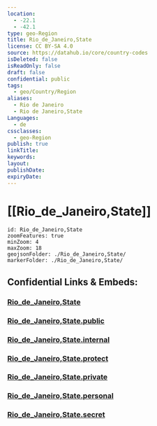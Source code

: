 ```yaml
---
location:
  - -22.1
  - -42.1
type: geo-Region
title: Rio_de_Janeiro,State
license: CC BY-SA 4.0
source: https://datahub.io/core/country-codes
isDeleted: false
isReadOnly: false
draft: false
confidential: public
tags:
  - geo/Country/Region
aliases:
  - Rio de Janeiro
  - Rio de Janeiro,State
Languages:
  - de
cssclasses:
  - geo-Region
publish: true
linkTitle:
keywords:
layout:
publishDate:
expiryDate:
---
```


# [[Rio_de_Janeiro,State]] 

```leaflet
id: Rio_de_Janeiro,State
zoomFeatures: true 
minZoom: 4 
maxZoom: 18
geojsonFolder: ./Rio_de_Janeiro,State/
markerFolder: ./Rio_de_Janeiro,State/
```


## Confidential Links & Embeds: 

### [Rio_de_Janeiro,State](/_Standards/Earth/Continent/America~South/Brazil/states~Brazil/Rio_de_Janeiro,State.md) 

### [Rio_de_Janeiro,State.public](/_public/Earth/Continent/America~South/Brazil/states~Brazil/Rio_de_Janeiro,State.public.md) 

### [Rio_de_Janeiro,State.internal](/_internal/Earth/Continent/America~South/Brazil/states~Brazil/Rio_de_Janeiro,State.internal.md) 

### [Rio_de_Janeiro,State.protect](/_protect/Earth/Continent/America~South/Brazil/states~Brazil/Rio_de_Janeiro,State.protect.md) 

### [Rio_de_Janeiro,State.private](/_private/Earth/Continent/America~South/Brazil/states~Brazil/Rio_de_Janeiro,State.private.md) 

### [Rio_de_Janeiro,State.personal](/_personal/Earth/Continent/America~South/Brazil/states~Brazil/Rio_de_Janeiro,State.personal.md) 

### [Rio_de_Janeiro,State.secret](/_secret/Earth/Continent/America~South/Brazil/states~Brazil/Rio_de_Janeiro,State.secret.md)

